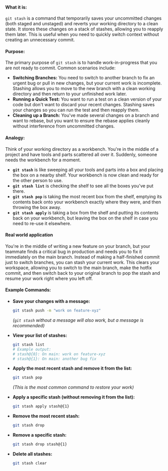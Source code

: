 #### **What it is:**

`git stash` is a command that temporarily saves your uncommitted changes (both staged and unstaged) and reverts your working directory to a clean state. It stores these changes on a stack of stashes, allowing you to reapply them later. This is useful when you need to quickly switch context without creating an unnecessary commit.

#### **Purpose:**

The primary purpose of `git stash` is to handle work-in-progress that you are not ready to commit. Common scenarios include:

- **Switching Branches:** You need to switch to another branch to fix an urgent bug or pull in new changes, but your current work is incomplete. Stashing allows you to move to the new branch with a clean working directory and then return to your unfinished work later.
- **Running a Quick Test:** You want to run a test on a clean version of your code but don't want to discard your recent changes. Stashing saves your changes so you can run the test and then reapply them.
- **Cleaning up a Branch:** You've made several changes on a branch and want to rebase, but you want to ensure the rebase applies cleanly without interference from uncommitted changes.

#### **Analogy:**

Think of your working directory as a workbench. You're in the middle of a project and have tools and parts scattered all over it. Suddenly, someone needs the workbench for a moment.

- **`git stash`** is like sweeping all your tools and parts into a box and placing the box on a nearby shelf. Your workbench is now clean and ready for the other person to use.
- **`git stash list`** is checking the shelf to see all the boxes you've put there.
- **`git stash pop`** is taking the most recent box from the shelf, emptying its contents back onto your workbench exactly where they were, and then throwing the box away.
- **`git stash apply`** is taking a box from the shelf and putting its contents back on your workbench, but leaving the box on the shelf in case you need to re-use it elsewhere.

#### **Real world application** 

You're in the middle of writing a new feature on your branch, but your teammate finds a critical bug in production and needs you to fix it immediately on the main branch. Instead of making a half-finished commit just to switch branches, you can stash your current work. This clears your workspace, allowing you to switch to the main branch, make the hotfix commit, and then switch back to your original branch to pop the stash and resume your work right where you left off.
#### **Example Commands:**

- **Save your changes with a message:**

    ```bash
    git stash push -m "work on feature-xyz"
    ```

    _(`git stash` without a message will also work, but a message is recommended)_

- **View your list of stashes:**
  
    ```bash
    git stash list
    # Example output:
    # stash@{0}: On main: work on feature-xyz
    # stash@{1}: On main: another bug fix
    ```

- **Apply the most recent stash and remove it from the list:**

    ```bash
    git stash pop
    ```

    _(This is the most common command to restore your work)_

- **Apply a specific stash (without removing it from the list):**
 
    ```bash
    git stash apply stash@{1}
    ```

- **Remove the most recent stash:**

    ```bash
    git stash drop
    ```

- **Remove a specific stash:**

    ```bash
    git stash drop stash@{1}
    ```

- **Delete all stashes:**

    ```bash
    git stash clear
    ```
